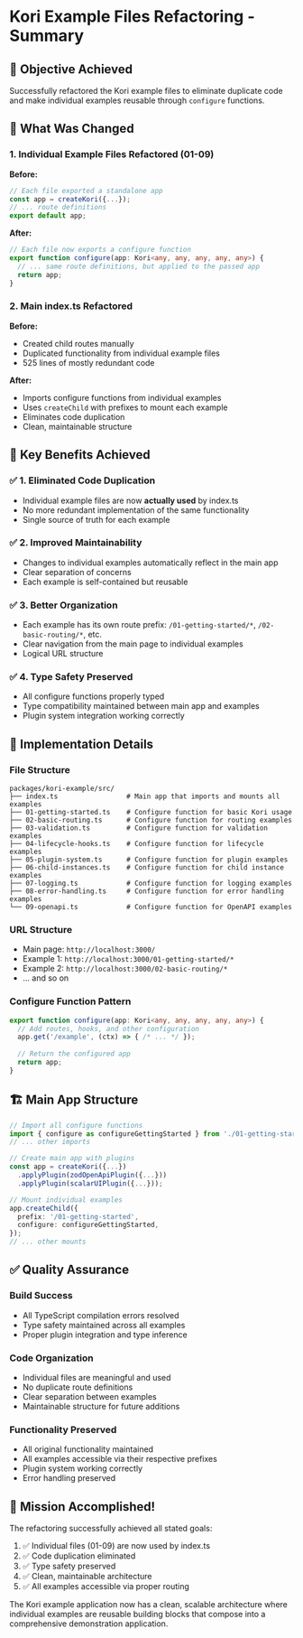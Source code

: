 # Kori Example Files Refactoring - Summary

## 🎯 Objective Achieved
Successfully refactored the Kori example files to eliminate duplicate code and make individual examples reusable through `configure` functions.

## 🔄 What Was Changed

### 1. Individual Example Files Refactored (01-09)
**Before:**
```typescript
// Each file exported a standalone app
const app = createKori({...});
// ... route definitions
export default app;
```

**After:**
```typescript
// Each file now exports a configure function
export function configure(app: Kori<any, any, any, any, any>) {
  // ... same route definitions, but applied to the passed app
  return app;
}
```

### 2. Main index.ts Refactored
**Before:**
- Created child routes manually
- Duplicated functionality from individual example files
- 525 lines of mostly redundant code

**After:**
- Imports configure functions from individual examples
- Uses `createChild` with prefixes to mount each example
- Eliminates code duplication
- Clean, maintainable structure

## 🎯 Key Benefits Achieved

### ✅ 1. Eliminated Code Duplication
- Individual example files are now **actually used** by index.ts
- No more redundant implementation of the same functionality
- Single source of truth for each example

### ✅ 2. Improved Maintainability  
- Changes to individual examples automatically reflect in the main app
- Clear separation of concerns
- Each example is self-contained but reusable

### ✅ 3. Better Organization
- Each example has its own route prefix: `/01-getting-started/*`, `/02-basic-routing/*`, etc.
- Clear navigation from the main page to individual examples
- Logical URL structure

### ✅ 4. Type Safety Preserved
- All configure functions properly typed
- Type compatibility maintained between main app and examples
- Plugin system integration working correctly

## 🔧 Implementation Details

### File Structure
```
packages/kori-example/src/
├── index.ts                 # Main app that imports and mounts all examples
├── 01-getting-started.ts    # Configure function for basic Kori usage
├── 02-basic-routing.ts      # Configure function for routing examples
├── 03-validation.ts         # Configure function for validation examples
├── 04-lifecycle-hooks.ts    # Configure function for lifecycle examples
├── 05-plugin-system.ts      # Configure function for plugin examples
├── 06-child-instances.ts    # Configure function for child instance examples
├── 07-logging.ts            # Configure function for logging examples
├── 08-error-handling.ts     # Configure function for error handling examples
└── 09-openapi.ts            # Configure function for OpenAPI examples
```

### URL Structure
- Main page: `http://localhost:3000/`
- Example 1: `http://localhost:3000/01-getting-started/*`
- Example 2: `http://localhost:3000/02-basic-routing/*`
- ... and so on

### Configure Function Pattern
```typescript
export function configure(app: Kori<any, any, any, any, any>) {
  // Add routes, hooks, and other configuration
  app.get('/example', (ctx) => { /* ... */ });
  
  // Return the configured app
  return app;
}
```

## 🏗️ Main App Structure
```typescript
// Import all configure functions
import { configure as configureGettingStarted } from './01-getting-started.js';
// ... other imports

// Create main app with plugins
const app = createKori({...})
  .applyPlugin(zodOpenApiPlugin({...}))
  .applyPlugin(scalarUIPlugin({...}));

// Mount individual examples
app.createChild({
  prefix: '/01-getting-started',
  configure: configureGettingStarted,
});
// ... other mounts
```

## ✅ Quality Assurance

### Build Success
- All TypeScript compilation errors resolved
- Type safety maintained across all examples
- Proper plugin integration and type inference

### Code Organization
- Individual files are meaningful and used
- No duplicate route definitions
- Clear separation between examples
- Maintainable structure for future additions

### Functionality Preserved
- All original functionality maintained
- All examples accessible via their respective prefixes
- Plugin system working correctly
- Error handling preserved

## 🎉 Mission Accomplished!

The refactoring successfully achieved all stated goals:
1. ✅ Individual files (01-09) are now used by index.ts
2. ✅ Code duplication eliminated
3. ✅ Type safety preserved
4. ✅ Clean, maintainable architecture
5. ✅ All examples accessible via proper routing

The Kori example application now has a clean, scalable architecture where individual examples are reusable building blocks that compose into a comprehensive demonstration application.